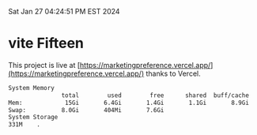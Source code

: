 Sat Jan 27 04:24:51 PM EST 2024

# vite Fifteen


This project is live at [https://marketingpreference.vercel.app/](https://marketingpreference.vercel.app/) thanks to Vercel.

```bash
System Memory
               total        used        free      shared  buff/cache   available
Mem:            15Gi       6.4Gi       1.4Gi       1.1Gi       8.9Gi       8.9Gi
Swap:          8.0Gi       404Mi       7.6Gi
System Storage
331M	.
```
